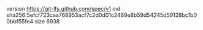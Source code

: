 version https://git-lfs.github.com/spec/v1
oid sha256:5efcf723caa768953acf7c2d0d01c2489e8b59d54245d59128bc1b00bbf55fe4
size 6938
